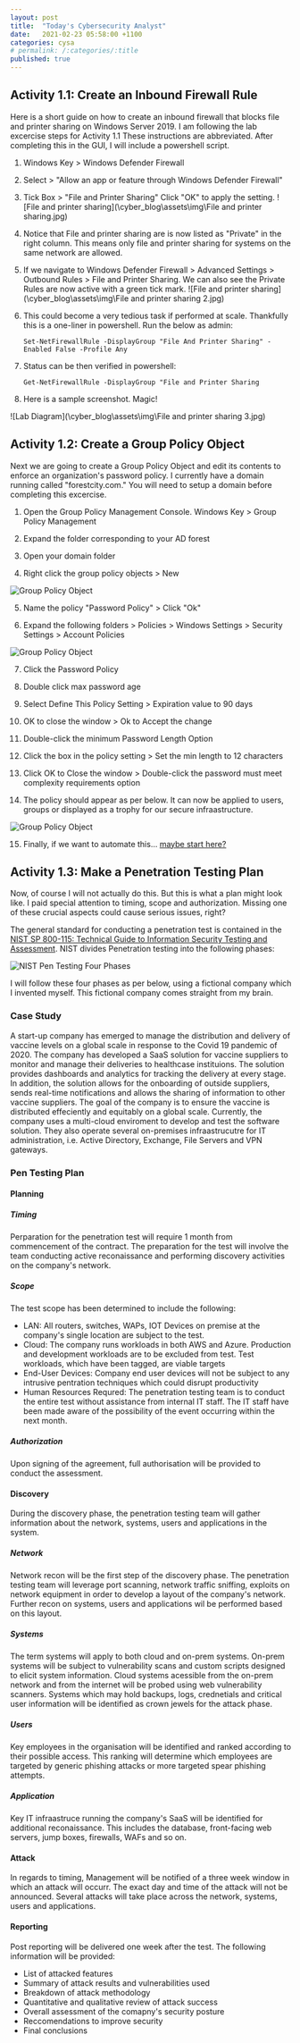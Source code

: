 ```yaml
---
layout: post
title:  "Today's Cybersecurity Analyst"
date:   2021-02-23 05:58:00 +1100
categories: cysa 
# permalink: /:categories/:title
published: true
---
```


## Activity 1.1: Create an Inbound Firewall Rule
Here is a short guide on how to create an inbound firewall that blocks file and printer sharing on 
Windows Server 2019. I am following the lab excercise steps for Activity 1.1 These instructions are 
abbreviated. After completing this in the GUI, I will include a powershell script.

1. Windows Key > Windows Defender Firewall

2. Select > "Allow an app or feature through Windows Defender Firewall"

3. Tick Box > "File and Printer Sharing" Click "OK" to apply the setting.
![File and printer sharing](\cyber_blog\assets\img\File and printer sharing.jpg)

4. Notice that File and printer sharing are is now listed as "Private" in the right column. This means only
file and printer sharing for systems on the same network are allowed.

5. If we navigate to Windows Defender Firewall > Advanced Settings > Outbound Rules > File and Printer Sharing. We can also see the Private Rules are now active with a green tick mark.
![File and printer sharing](\cyber_blog\assets\img\File and printer sharing 2.jpg)

6. This could become a very tedious task if performed at scale. Thankfully this is a one-liner in powershell. Run the below as admin:

    `Set-NetFirewallRule -DisplayGroup "File And Printer Sharing" -Enabled False -Profile Any`

7. Status can be then verified in powershell:

    `Get-NetFirewallRule -DisplayGroup "File and Printer Sharing`

8. Here is a sample screenshot. Magic!

![Lab Diagram](\cyber_blog\assets\img\File and printer sharing 3.jpg)

## Activity 1.2: Create a Group Policy Object

Next we are going to create a Group Policy Object and edit its contents to enforce an organization's password
policy. I currently have a domain running called "forestcity.com." You will need to setup a domain before completing this excercise. 

1. Open the Group Policy Management Console. Windows Key > Group Policy Management

2. Expand the folder corresponding to your AD forest

3. Open your domain folder

4. Right click the group policy objects > New

![Group Policy Object](\cyber_blog\assets\img\gpo.jpg)

5. Name the policy "Password Policy" > Click "Ok"

6. Expand the following folders > Policies > Windows Settings > Security Settings > Account Policies

![Group Policy Object](\cyber_blog\assets\img\gpo2.jpg)

7. Click the Password Policy

8. Double click max password age

9. Select Define This Policy Setting > Expiration value to 90 days

10. OK to close the window > Ok to Accept the change

11. Double-click the minimum Password Length Option

12. Click the box in the policy setting > Set the min length to 12 characters

13. Click OK to Close the window > Double-click the password must meet complexity requirements option

14. The policy should appear as per below. It can now be applied to users, groups or displayed as a trophy for our secure infraastructure. 

![Group Policy Object](\cyber_blog\assets\img\gpo3.jpg)

15. Finally, if we want to automate this... [maybe start here?](https://docs.microsoft.com/en-us/powershell/module/grouppolicy/new-gpo?view=win10-ps)


## Activity 1.3: Make a Penetration Testing Plan

Now, of course I will not actually do this. But this is what a plan might look like. I paid special attention to timing, scope and authorization. Missing one of these crucial aspects could cause serious issues, right?

The general standard for conducting a penetration test is contained in the [NIST SP 800-115: Technical Guide to
Information Security Testing and Assessment](https://nvlpubs.nist.gov/nistpubs/Legacy/SP/nistspecialpublication800-115.pdf). NIST divides Penetration testing into the following phases:

![NIST Pen Testing Four Phases](\cyber_blog\assets\img\nistpentesting.jpg)

I will follow these four phases as per below, using a fictional company which I invented myself.
This fictional company comes straight from my brain.  

### Case Study

A start-up company has emerged to manage the distribution and delivery of vaccine levels on a global scale in response to the Covid 19 pandemic of 2020. The company has developed a SaaS solution for vaccine suppliers to monitor and manage their deliveries to healthcase instituions. The solution provides dashboards and analytics for tracking the delivery at every stage. In addition, the solution allows for the onboarding of outside suppliers, sends real-time notifications and allows the sharing of information to other vaccine suppliers. The goal of the company is to ensure the vaccine is distributed effeciently and equitably on a global scale. Currently, the company uses a multi-cloud enviroment to develop and test the software solution. They also operate several on-premises infraastrucutre for IT administration, i.e. Active Directory, Exchange, File Servers and VPN gateways.

### Pen Testing Plan

#### Planning

##### Timing

Perparation for the penetration test will require 1 month from commencement of the contract. The preparation for the test will involve the team conducting active reconaissance and performing discovery activities on the company's network.

##### Scope

The test scope has been determined to include the following:

* LAN: All routers, switches, WAPs, IOT Devices on premise at the company's single location are subject to the test.
* Cloud: The company runs workloads in both AWS and Azure. Production and development workloads are to be excluded from test. Test workloads, which have been tagged, are viable targets
* End-User Devices: Company end user devices will not be subject to any intrusive pentration techniques which could disrupt productivity
* Human Resources Requred: The penetration testing team is to conduct the entire test without assistance from internal IT staff. The IT staff have been made aware of the possibility of the event occurring within the next month. 

##### Authorization

Upon signing of the agreement, full authorisation will be provided to conduct the assessment.

#### Discovery

During the discovery phase, the penetration testing team will gather information about the network, systems, users and applications in the system. 

##### Network

Network recon will be the first step of the discovery phase. The penetration testing team will leverage port scanning, network traffic sniffing, exploits on network equipment in order to develop a layout of the company's network. Further recon on systems, users and applications wil be performed based on this layout.

##### Systems

The term systems will apply to both cloud and on-prem systems. On-prem systems will be subject to vulnerability scans and custom scripts designed to elicit system information. Cloud systems acessible from the on-prem network and from the internet will be probed using web vulnerability scanners. Systems which may hold backups, logs, crednetials and critical user information will be identified as crown jewels for the attack phase. 

##### Users

Key employees in the organisation will be identified and ranked according to their possible access. This ranking will determine which employees are targeted by generic phishing attacks or more targeted spear phishing attempts.

##### Application

Key IT infraastruce running the company's SaaS will be identified for additional reconaissance. This includes the database, front-facing web servers, jump boxes, firewalls, WAFs and so on.

#### Attack

In regards to timing, Management will be notified of a three week window in which an attack will occurr. The exact day and time of the attack will not be announced. Several attacks will take place across the network, systems, users and applications.

#### Reporting

Post reporting will be delivered one week after the test. The following information will be provided:

* List of attacked features
* Summary of attack results and vulnerabilities used
* Breakdown of attack methodology
* Quantitative and qualitative review of attack success
* Overall assessment of the comapny's security posture
* Reccomendations to improve security
* Final conclusions


<!-- ## Welcome! 

This is the first of a series of posts on my journey to pass the [CompTIA CySA+](https://www.comptia.org/certifications/cybersecurity-analyst).
I plan on taking my time and working through the material at a slow place. Sure, I could 
cram and pass the test in a few weeks... but would the certificate have any value if I lacked any of the knowledge associated with it?

These posts will focus on me completing the various lab excercises in this book [CompTIA CySA+ Study Guide](https://www.amazon.com.au/CompTIA-CySA-Study-Guide-CS0-001/dp/1119348978)
If you are using these posts as a guide to your own studies, I will assume that you have fundamental knowledge about networking, virtual machines and security. 

I will also add a glossary of terms and some miscellaneous cloud/security/IT ramblings.
Who knows what could happen? 

## Lab Setup

Here is a diagram of the initial virtual environment I will be using. This will change. I have setup a Nat Network of 10.0.2.0/24 within VirtualBox, this will place the
VMs on their own segmented network while still being NAT'd out to my real network. Refer to the VirtualBox documentation [here](https://www.virtualbox.org/manual/ch01.html#globalsettings) for setting up a NAT network. 

![Lab Diagram](/cyber_blog/assets/img/labdiagram.png)

## Required Software

Here are links for the main components of this architecture setup. Keep mind this can also
be run on VMWare, HyperV or in your own closet.

* [VirtualBox](https://www.virtualbox.org/wiki/Downloads) - Type 2 Hypervisor software.

* [Kali Linux VirtualBox Image](https://www.offensive-security.com/ kali-linux-vm-vmware-virtualbox-image-download/) - Some kind of Linux security people use.

* [Metasploitable](https://sourceforge.net/projects/metasploitable/) - An intentionally vulnerable Linux virtual machine.

* [Windows Server 2019](https://www.microsoft.com/en-AU/windows-server/trial) - For testing Windows vulnerabilities.

Thats it. Now off we go.  -->